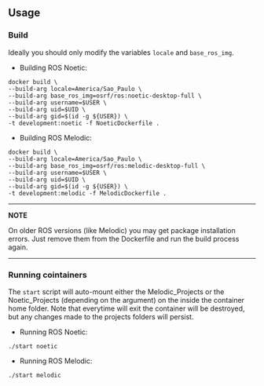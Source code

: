 ## Usage

### Build

Ideally you should only modify the variables `locale` and `base_ros_img`.

- Building ROS Noetic:
```console
docker build \
--build-arg locale=America/Sao_Paulo \
--build-arg base_ros_img=osrf/ros:noetic-desktop-full \
--build-arg username=$USER \
--build-arg uid=$UID \
--build-arg gid=$(id -g ${USER}) \
-t development:noetic -f NoeticDockerfile .
```

- Building ROS Melodic:
```console
docker build \
--build-arg locale=America/Sao_Paulo \
--build-arg base_ros_img=osrf/ros:melodic-desktop-full \
--build-arg username=$USER \
--build-arg uid=$UID \
--build-arg gid=$(id -g ${USER}) \
-t development:melodic -f MelodicDockerfile .
```

---
**NOTE**

On older ROS versions (like Melodic) you may get package installation errors. Just remove them from the Dockerfile and run the build process again.

---


### Running cointainers

The `start` script will auto-mount either the Melodic_Projects or the Noetic_Projects (depending on the argument) on the inside the container home folder. Note that everytime will exit the container will be destroyed, but any changes made to the projects folders will persist.

- Running ROS Noetic:
```console
./start noetic
```
- Running ROS Melodic:
```console
./start melodic
```